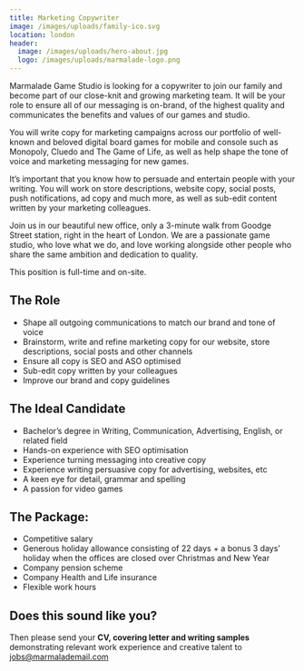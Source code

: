 ```yaml
---
title: Marketing Copywriter
image: /images/uploads/family-ico.svg
location: london
header:
  image: /images/uploads/hero-about.jpg
  logo: /images/uploads/marmalade-logo.png
---
```

Marmalade Game Studio is looking for a copywriter to join our family and become part of our close-knit and growing marketing team. It will be your role to ensure all of our messaging is on-brand, of the highest quality and communicates the benefits and values of our games and studio.

You will write copy for marketing campaigns across our portfolio of well-known and beloved digital board games for mobile and console such as Monopoly, Cluedo and The Game of Life, as well as help shape the tone of voice and marketing messaging for new games.

It’s important that you know how to persuade and entertain people with your writing. You will work on store descriptions, website copy, social posts, push notifications, ad copy and much more, as well as sub-edit content written by your marketing colleagues.

Join us in our beautiful new office, only a 3-minute walk from Goodge Street station, right in the heart of London. We are a passionate game studio, who love what we do, and love working alongside other people who share the same ambition and dedication to quality.

This position is full-time and on-site.

## The Role

* Shape all outgoing communications to match our brand and tone of voice
* Brainstorm, write and refine marketing copy for our website, store descriptions, social posts and other channels
* Ensure all copy is SEO and ASO optimised
* Sub-edit copy written by your colleagues
* Improve our brand and copy guidelines

## The Ideal Candidate

* Bachelor’s degree in Writing, Communication, Advertising, English, or related field
* Hands-on experience with SEO optimisation
* Experience turning messaging into creative copy 
* Experience writing persuasive copy for advertising, websites, etc
* A keen eye for detail, grammar and spelling
* A passion for video games

## The Package:

* Competitive salary
* Generous holiday allowance consisting of 22 days + a bonus 3 days’ holiday when the offices are closed over Christmas and New Year
* Company pension scheme
* Company Health and Life insurance
* Flexible work hours

## Does this sound like you?

Then please send your **CV, covering letter and writing samples** demonstrating relevant work experience and creative talent to jobs@marmalademail.com
